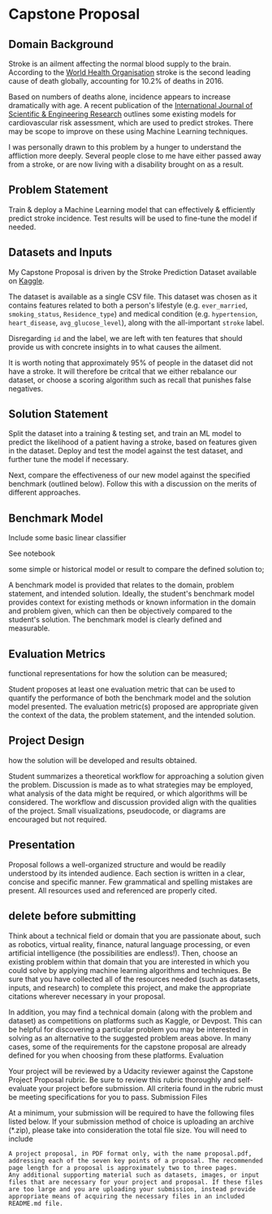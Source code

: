 # Capstone Proposal

## Domain Background

Stroke is an ailment affecting the normal blood supply to the brain. According to the [World Health Organisation](https://www.who.int/bulletin/volumes/94/9/16-181636/en/) stroke is the second leading cause of death globally, accounting for 10.2% of deaths in 2016. 

Based on numbers of deaths alone, incidence appears to increase dramatically with age. A recent publication of the [International Journal of Scientific & Engineering Research](https://www.ijser.org/researchpaper/Stroke-Prediction-Models-A-Systematic-Review.pdf) outlines some existing models for cardiovascular risk assessment, which are used to predict strokes. There may be scope to improve on these using Machine Learning techniques.

I was personally drawn to this problem by a hunger to understand the affliction more deeply. Several people close to me have either passed away from a stroke, or are now living with a disability brought on as a result.

## Problem Statement

Train & deploy a Machine Learning model that can effectively & efficiently predict stroke incidence. Test results will be used to fine-tune the model if needed.

## Datasets and Inputs

My Capstone Proposal is driven by the Stroke Prediction Dataset available on [Kaggle](https://www.kaggle.com/fedesoriano/stroke-prediction-dataset).

The dataset is available as a single CSV file. This dataset was chosen as it contains features related to both a person's lifestyle (e.g. `ever_married`, `smoking_status`, `Residence_type`) and medical condition (e.g. `hypertension`, `heart_disease`, `avg_glucose_level`), along with the all-important `stroke` label.

Disregarding `id` and the label, we are left with ten features that should provide us with concrete insights in to what causes the ailment.

It is worth noting that approximately 95% of people in the dataset did not have a stroke. It will therefore be critcal that we either rebalance our dataset, or choose a scoring algorithm such as recall that punishes false negatives.

## Solution Statement

Split the dataset into a training & testing set, and train an ML model to predict the likelihood of a patient having a stroke, based on features given in the dataset. Deploy and test the model against the test dataset, and further tune the model if necessary.

Next, compare the effectiveness of our new model against the specified benchmark (outlined below). Follow this with a discussion on the merits of different approaches.

## Benchmark Model

Include some basic linear classifier

See notebook

some simple or historical model or result to compare the defined solution to;

A benchmark model is provided that relates to the domain, problem statement, and intended solution. Ideally, the student's benchmark model provides context for existing methods or known information in the domain and problem given, which can then be objectively compared to the student's solution. The benchmark model is clearly defined and measurable.

## Evaluation Metrics

functional representations for how the solution can be measured;

Student proposes at least one evaluation metric that can be used to quantify the performance of both the benchmark model and the solution model presented. The evaluation metric(s) proposed are appropriate given the context of the data, the problem statement, and the intended solution.

## Project Design

how the solution will be developed and results obtained.

Student summarizes a theoretical workflow for approaching a solution given the problem. Discussion is made as to what strategies may be employed, what analysis of the data might be required, or which algorithms will be considered. The workflow and discussion provided align with the qualities of the project. Small visualizations, pseudocode, or diagrams are encouraged but not required.

## Presentation

Proposal follows a well-organized structure and would be readily understood by its intended audience. Each section is written in a clear, concise and specific manner. Few grammatical and spelling mistakes are present. All resources used and referenced are properly cited.

## delete before submitting

Think about a technical field or domain that you are passionate about, such as robotics, virtual reality, finance, natural language processing, or even artificial intelligence (the possibilities are endless!). Then, choose an existing problem within that domain that you are interested in which you could solve by applying machine learning algorithms and techniques. Be sure that you have collected all of the resources needed (such as datasets, inputs, and research) to complete this project, and make the appropriate citations wherever necessary in your proposal.

In addition, you may find a technical domain (along with the problem and dataset) as competitions on platforms such as Kaggle, or Devpost. This can be helpful for discovering a particular problem you may be interested in solving as an alternative to the suggested problem areas above. In many cases, some of the requirements for the capstone proposal are already defined for you when choosing from these platforms.
Evaluation

Your project will be reviewed by a Udacity reviewer against the Capstone Project Proposal rubric. Be sure to review this rubric thoroughly and self-evaluate your project before submission. All criteria found in the rubric must be meeting specifications for you to pass.
Submission Files

At a minimum, your submission will be required to have the following files listed below. If your submission method of choice is uploading an archive (*.zip), please take into consideration the total file size. You will need to include

    A project proposal, in PDF format only, with the name proposal.pdf, addressing each of the seven key points of a proposal. The recommended page length for a proposal is approximately two to three pages.
    Any additional supporting material such as datasets, images, or input files that are necessary for your project and proposal. If these files are too large and you are uploading your submission, instead provide appropriate means of acquiring the necessary files in an included README.md file.
